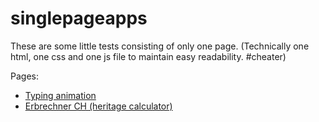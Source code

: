 # singlepageapps

These are some little tests consisting of only one page. (Technically one html, one css and one js file to maintain easy readability. #cheater)

Pages:

- [Typing animation](https://rafaelurben.github.io/singlepageapps/typing-animation/)
- [Erbrechner CH (heritage calculator)](https://rafaelurben.github.io/singlepageapps/erbrechner/)
